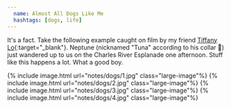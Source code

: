 ```yaml
---
  name: Almost All Dogs Like Me
  hashtags: [dogs, life]
---
```

It's a fact. Take the following example caught on film by my friend [Tiffany Lo](https://www.instagram.com/smily_tiffany/){:target="_blank"}. Neptune (nicknamed "Tuna" according to his collar 🥰) just wandered up to us on the Charles River Esplanade one afternoon. Stuff like this happens a lot. What a good boy.

{% include image.html url="notes/dogs/1.jpg" class="large-image"%}
{% include image.html url="notes/dogs/2.jpg" class="large-image"%}
{% include image.html url="notes/dogs/3.jpg" class="large-image"%}
{% include image.html url="notes/dogs/4.jpg" class="large-image"%}
